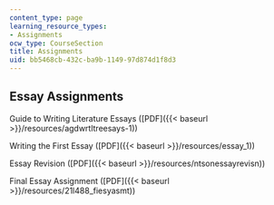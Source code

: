 ```yaml
---
content_type: page
learning_resource_types:
- Assignments
ocw_type: CourseSection
title: Assignments
uid: bb5468cb-432c-ba9b-1149-97d874d1f8d3
---
```


Essay Assignments
-----------------

Guide to Writing Literature Essays ([PDF]({{< baseurl >}}/resources/agdwrtltreesays-1))

Writing the First Essay ([PDF]({{< baseurl >}}/resources/essay_1))

Essay Revision ([PDF]({{< baseurl >}}/resources/ntsonessayrevisn))

Final Essay Assignment ([PDF]({{< baseurl >}}/resources/21l488_fiesyasmt))